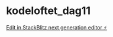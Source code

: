 # kodeloftet_dag11

[Edit in StackBlitz next generation editor ⚡️](https://stackblitz.com/~/github.com/Kodealex/kodeloftet_dag11)